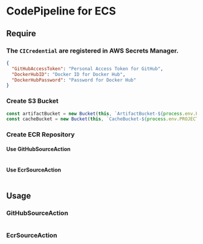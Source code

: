 # CodePipeline for ECS

## Require

### The `CICredential` are registered in AWS Secrets Manager.

```json
{
  "GitHubAccessToken": "Personal Access Token for GitHub",
  "DockerHubID": "Docker ID for Docker Hub",
  "DockerHubPassword": "Password for Docker Hub"
}
```

### Create S3 Bucket

```typescript
const artifactBucket = new Bucket(this, `ArtifactBucket-${process.env.PROJECT_NAME}`, { bucketName: process.env.ARTIFACT_BUCKET! });
const cacheBucket = new Bucket(this, `CacheBucket-${process.env.PROJECT_NAME}`, { bucketName: process.env.BUILD_CACHE_BUCKET! });
```


### Create ECR Repository

#### Use GitHubSourceAction

```typescript

```

#### Use EcrSourceAction

```typescript
```

## Usage

### GitHubSourceAction

```typescript
```

### EcrSourceAction

```typescript
```
